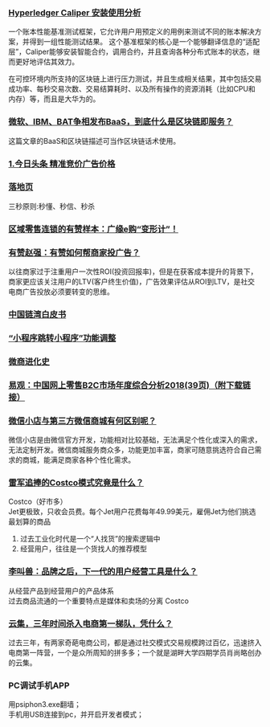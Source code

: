 ### [Hyperledger Caliper 安装使用分析](https://blog.csdn.net/u013938484/article/details/80979810)
一个账本性能基准测试框架，它允许用户用预定义的用例来测试不同的账本解决方案，并得到一组性能测试结果。
这个基准框架的核心是一个能够翻译信息的“适配层”，Caliper能够安装智能合约，调用合约，并且查询各种分布式账本的状态，继而更好地评估其效力。

在可控环境内所支持的区块链上进行压力测试，并且生成相关结果，其中包括交易成功率、每秒交易次数、交易结算耗时、以及所有操作的资源消耗（比如CPU和内存）等，而且是大华为的。

### [微软、IBM、BAT争相发布BaaS，到底什么是区块链即服务？](http://www.sohu.com/a/233753212_429401)
这篇文章的BaaS和区块链描述可当作区块链话术使用。


### [1.今日头条 精准竞价广告价格](http://toutiao.appho.cn/kanli.html)
### [落地页](https://baike.baidu.com/item/%E8%90%BD%E5%9C%B0%E9%A1%B5/673016?fr=aladdin)
三秒原则:秒懂、秒信、秒杀  

### [区域零售连锁的有赞样本：广缘e购“变形计”！](http://finance.ifeng.com/a/20181204/16602869_0.shtml)

### [有赞赵强：有赞如何帮商家投广告？](http://finance.ifeng.com/a/20181206/16607190_0.shtml)
以往商家过于注重用户一次性ROI(投资回报率)，但是在获客成本提升的背景下，商家更应该关注用户的LTV(客户终生价值)，广告效果评估从ROI到LTV，是社交电商广告投放必须要转变的思维。

### [中国链湾白皮书](file:///E:/Disk/%E5%8C%BA%E5%9D%97%E9%93%BE/%E5%8F%82%E8%80%83/%E4%B8%AD%E5%9B%BD%E9%93%BE%E6%B9%BE%E7%99%BD%E7%9A%AE%E4%B9%A62017.pdf)
### [“小程序跳转小程序”功能调整](https://mp.weixin.qq.com/cgi-bin/announce?action=getannouncement&announce_id=11541056526eufNY&version=&lang=zh_CN&token=1246405614)
### [微商进化史](https://www.huxiu.com/article/256315.html)
### [易观：中国网上零售B2C市场年度综合分析2018(39页)（附下载链接）](http://www.3mbang.com/i-1081.html)

### [微信小店与第三方微信商城有何区别呢？](https://baijiahao.baidu.com/s?id=1595439184519878052&wfr=spider&for=pc)
微信小店是由微信官方开发，功能相对比较基础，无法满足个性化或深入的需求，无法定制开发。微信商城服务商众多，功能更加丰富，商家可随意挑选符合自己需求的商城，能满足商家各种个性化需求。  

### [雷军追捧的Costco模式究竟是什么？](http://www.woshipm.com/pmd/136625.html)
Costco（好市多）  
Jet更极致，只收会员费。每个Jet用户花费每年49.99美元，雇佣Jet为他们挑选最划算的商品  
1. 过去工业化时代是一个“人找货”的搜索逻辑中  
2. 经营用户，往往是一个货找人的推荐模型  

### [李叫兽：品牌之后，下一代的用户经营工具是什么？](https://mp.weixin.qq.com/s/LpIanuC3jQxMlYyMx77yzA)
从经营产品到经营用户的产品体系  
过去商品流通的一个重要特点是媒体和卖场的分离  Costco

### [云集，三年时间杀入电商第一梯队，凭什么？](https://baijiahao.baidu.com/s?id=1598640200546846432&wfr=spider&for=pc)
过去三年，有两家奇葩电商公司，都是通过社交模式交易规模跨过百亿，迅速挤入电商第一阵营，一个是众所周知的拼多多；一个就是湖畔大学四期学员肖尚略创办的云集。

### PC调试手机APP
用psiphon3.exe翻墙；  
手机用USB连接到pc，并开启开发者模式；


